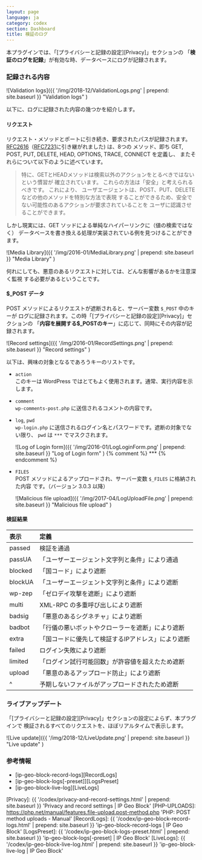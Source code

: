 ```yaml
---
layout: page
language: ja
category: codex
section: Dashboard
title: 検証のログ
---
```


本プラグインでは、「[プライバシーと記録の設定][Privacy]」セクションの
「**検証のログを記録**」が有効な時、データベースにログが記録されます。

<!--more-->

### 記録される内容 ###

![Validation logs]({{ '/img/2018-12/ValidationLogs.png' | prepend: site.baseurl }}
 "Validation logs"
)

以下に、ログに記録された内容の幾つかを紹介します。

#### リクエスト ####

リクエスト・メソッドとポートに引き続き、要求されたパスが記録されます。
[RFC2616][RFC2616-SEC9]（[RFC7231][RFC7231-SEC4]に引き継がれました) は、8つの
メソッド、即ち GET, POST, PUT, DELETE, HEAD, OPTIONS, TRACE, CONNECT を定義し、
またそれらについて以下のように述べています。

> 特に、GETとHEADメソッドは検索以外のアクションをとるべきではないという慣習が
> 確立されています。 これらの方法は「安全」と考えられるべきです。 これにより、
> ユーザエージェントは、POST、PUT、DELETEなどの他のメソッドを特別な方法で表現
> することができるため、安全でない可能性のあるアクションが要求されていることを
> ユーザに認識させることができます。

しかし現実には、GET ソッドによる単純なハイパーリンクに（値の検索ではなく）
データベースを書き換える処理が実装されている例を見つけることができます。

![Media Library]({{ '/img/2016-01/MediaLibrary.png' | prepend: site.baseurl }}
 "Media Library"
)

何れにしても、悪意のあるリクエストに対しては、どんな影響があるかを注意深く監視
する必要があるということです。

#### $_POST データ ####

POST メソッドによるリクエストが遮断されると、サーバー変数 `$_POST` 中のキーが
ログに記録されます。この時「[プライバシーと記録の設定][Privacy]」セクションの
「**内容を展開する$_POSTのキー**」に応じて、同時にその内容が記録されます。

![Record settings]({{ '/img/2016-01/RecordSettings.png' | prepend: site.baseurl }}
 "Record settings"
)

以下は、興味の対象となるであろうキーのリストです。

- `action`  
  このキーは WordPress ではとてもよく使用されます。通常、実行内容を示します。

- `comment`  
  `wp-comments-post.php` に送信されるコメントの内容です。

- `log`, `pwd`  
  `wp-login.php` に送信されるログイン名とパスワードです。遮断の対象でない限り、
  `pwd` は `***` でマスクされます。  
  
  ![Log of Login form]({{ '/img/2016-01/LogLoginForm.png' | prepend: site.baseurl }}
   "Log of Login form"
  )
{% comment %} *** {% endcomment %}

- `FILES`  
  POST メソッドによるアップロードされ、サーバー変数 `$_FILES` に格納された内容
  です。（バージョン 3.0.3 以降）  
  
  ![Malicious file upload]({{ '/img/2017-04/LogUploadFile.png' | prepend: site.baseurl }}
   "Malicious file upload"
  )

#### 検証結果 ####

| 表示          | 定義                                               |
|:--------------|:---------------------------------------------------|
| passed        | 検証を通過                                         |
| passUA        | 「ユーザーエージェント文字列と条件」により通過     |
| blocked       | 「国コード」により遮断                             |
| blockUA       | 「ユーザーエージェント文字列と条件」により遮断     |
| wp-zep        | 「ゼロデイ攻撃を遮断」により遮断                   |
| multi         | XML-RPC の多重呼び出しにより遮断                   |
| badsig        | 「悪意のあるシグネチャ」により遮断                 |
| badbot        | 「行儀の悪いボットやクローラーを遮断」により遮断   |
| extra         | 「国コードに優先して検証するIPアドレス」により遮断 |
| failed        | ログイン失敗により遮断                             |
| limited       | 「ログイン試行可能回数」が許容値を超えたため遮断   |
| upload        | 「悪意のあるアップロード防止」により遮断           |
| ^             | 予期しないファイルがアップロードされたため遮断     |

### ライブアップデート ###

「[プライバシーと記録の設定][Privacy]」セクションの設定によらず、本プラグインで
検証されるすべてのリクエストを、ほぼリアルタイムで表示します。

![Live update]({{ '/img/2018-12/LiveUpdate.png' | prepend: site.baseurl }}
 "Live update"
)

### 参考情報 ###

- [ip-geo-block-record-logs][RecordLogs]
- [ip-geo-block-logs[-preset]][LogsPreset]
- [ip-geo-block-live-log][LiveLogs]

[IP-Geo-Block]: https://wordpress.org/plugins/ip-geo-block/ "IP Geo Block &#124; WordPress.org"
[RFC2616-SEC9]: https://tools.ietf.org/html/rfc2616#section-9 "Hypertext Transfer Protocol -- HTTP/1.1: 9 Method Definitions"
[RFC7231-SEC4]: https://tools.ietf.org/html/rfc7231#section-4 "Hypertext Transfer Protocol (HTTP/1.1): 4. Request Methods"
[Privacy]:      {{ '/codex/privacy-and-record-settings.html' | prepend: site.baseurl }} 'Privacy and record settings | IP Geo Block'
[PHP-UPLOADS]:  https://php.net/manual/features.file-upload.post-method.php 'PHP: POST method uploads - Manual'
[RecordLogs]:   {{ '/codex/ip-geo-block-record-logs.html'    | prepend: site.baseurl }} 'ip-geo-block-record-logs | IP Geo Block'
[LogsPreset]:   {{ '/codex/ip-geo-block-logs-preset.html'    | prepend: site.baseurl }} 'ip-geo-block-logs[-preset] | IP Geo Block'
[LiveLogs]:     {{ '/codex/ip-geo-block-live-log.html'       | prepend: site.baseurl }} 'ip-geo-block-live-log | IP Geo Block'
